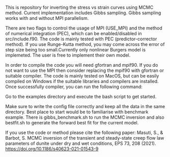 This is repository for inverting the stress vs strain curves using MCMC method. 
Current implementation includes Gibbs sampling. Gibbs sampling works with and 
without MPI parallelism.

There are two flags to control the usage of MPI (USE_MPI) and the method of numerical 
integration (PEC), which can be enabled/disabled in src/include.f90. The code is 
mainly tested with PEC (predictor-corrector method). If you use Runge-Kutta method,
you may come across the error of step size being too small.Currently only nonlinear 
Burgers model is implemeted. The user is free to implement their own model.

In order to compile the code you will need gfortran and mpif90. If you do not 
want to use the MPI then consider replacing the mpif90 with gfortran or suitable
compiler. The code is mainly tested on MacOS, but can be easily compiled on 
Windows if the suitable libraries and compilers are installed. Once successfully
compiler, you can run the following command: 

Go to the examples directory and execute the bash script to get started.

Make sure to write the config file correctly and keep all the data in the same 
directory. Best place to start would be to familiarise with benchmark example.
There is gibbs_benchmark.sh to run the MCMC inversion and also bestfit.sh to generate
the forward best fit for the current model.

If you use the code or method please cite the following paper: 
Masuti, S., & Barbot, S. MCMC inversion of the transient and steady-state creep 
flow law parameters of dunite under dry and wet conditions, EPS 73, 208 (2021). 
https://doi.org/10.1186/s40623-021-01543-9
